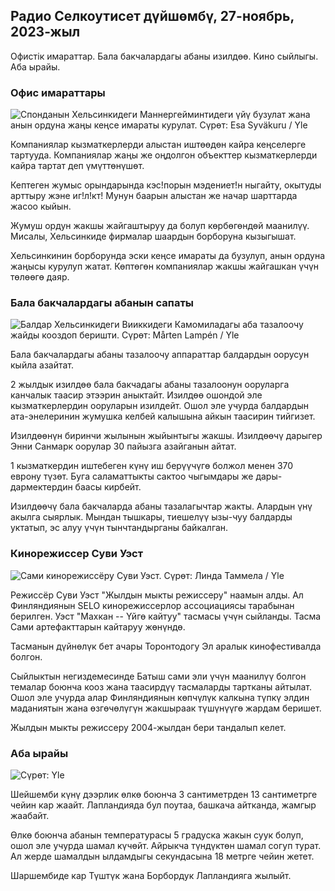 Радио Селкоутисет дүйшөмбү, 27-ноябрь, 2023-жыл
---------------------------------------

Офистік имараттар. Бала бакчалардагы абаны изилдөө. Кино сыйлыгы. Аба ырайы.

### Офис имараттары

![Спонданын Хельсинкидеги Маннергейминтидеги үйү бузулат жана анын ордуна жаңы кеңсе имараты курулат. Сүрөт: Esa Syväkuru / Yle](https://images.cdn.yle.fi/image/upload/c_crop,h_3270,w_5814,x_0,y_404/ar_1.7777777777777777,c_fill,g_faces,w_06/d_02q_auto:eco/f_auto/fl_lossy/v1700118894/39-12013716555c1029fb19)

Компаниялар кызматкерлерди алыстан иштөөдөн кайра кеңселерге тартууда. Компаниялар жаңы же оңдолгон объекттер кызматкерлерди кайра тартат деп үмүттөнүшөт.

Кептеген жумыс орындарында кэс!порын мэдениет!н ныгайту, окытуды арттыру жэне иг!л!кт! Мунун баарын алыстан же начар шарттарда жасоо кыйын.

Жумуш ордун жакшы жайгаштыруу да болуп көрбөгөндөй маанилүү. Мисалы, Хельсинкиде фирмалар шаардын борборуна кызыгышат.

Хельсинкинин борборунда эски кеңсе имараты да бузулуп, анын ордуна жаңысы курулуп жатат. Көптөгөн компаниялар жакшы жайгашкан үчүн төлөөгө даяр.

### Бала бакчалардагы абанын сапаты

![Балдар Хельсинкидеги Вииккидеги Камомиладагы аба тазалоочу жайды кооздоп беришти. Сүрөт: Mårten Lampén / Yle](https://images.cdn.yle.fi/image/upload/c_crop,h_2250,w_4000,x_0,y_334/ar_1.777777777777777,c_fill,g_faces,_601w,q_auto:eco/f_auto/fl_lossy/v1695638511/39-117653165115d5600150)

Бала бакчалардагы абаны тазалоочу аппараттар балдардын оорусун кыйла азайтат.

2 жылдык изилдөө бала бакчадагы абаны тазалоонун ооруларга канчалык таасир этээрин аныктайт. Изилдөө ошондой эле кызматкерлердин ооруларын изилдейт. Ошол эле учурда балдардын ата-энелеринин жумушка келбей калышына айкын таасирин тийгизет.

Изилдөөнүн биринчи жылынын жыйынтыгы жакшы. Изилдөөчү дарыгер Энни Санмарк оорулар 30 пайызга азайганын айтат.

1 кызматкердин иштебеген күнү иш берүүчүгө болжол менен 370 еврону түзөт. Буга саламаттыкты сактоо чыгымдары же дары-дармектердин баасы кирбейт.

Изилдөөчү бала бакчаларда абаны тазалагычтар жакты. Алардын үнү акылга сыярлык. Мындан тышкары, тиешелүү ызы-чуу балдарды уктатып, эс алуу үчүн тынчтандырганы байкалган.

### Кинорежиссер Суви Уэст

![Сами кинорежиссёру Суви Уэст. Сүрөт: Линда Таммела / Yle](https://images.cdn.yle.fi/image/upload/c_crop,h_2268,w_4032,x_0,y_120/ar_1.777777777777777,c_fill,g_faces,h_pr_610/d.q_auto:eco/f_auto/fl_lossy/v1613476645/39-774637602bb23ea1c4a)

Режиссёр Суви Уэст "Жылдын мыкты режиссеру" наамын алды. Ал Финляндиянын SELO кинорежиссерлор ассоциациясы тарабынан берилген. Уэст "Махкан -- Үйгө кайтуу" тасмасы үчүн сыйланды. Тасма Сами артефакттарын кайтаруу жөнүндө.

Тасманын дүйнөлүк бет ачары Торонтодогу Эл аралык кинофестивалда болгон.

Сыйлыктын негиздемесинде Батыш сами эли үчүн маанилүү болгон темалар боюнча кооз жана таасирдүү тасмаларды тартканы айтылат. Ошол эле учурда алар Финляндиянын көпчүлүк калкына түпкү элдин маданиятын жана өзгөчөлүгүн жакшыраак түшүнүүгө жардам беришет.

Жылдын мыкты режиссеру 2004-жылдан бери тандалып келет.

### Аба ырайы

![ Сүрөт: Yle](https://images.cdn.yle.fi/image/upload/c_crop,h_1080,w_1919,x_0,y_0/ar_1.777777777777777,c_fill,g_faces,h_675,w_1200/d_prq.au:eco/f_auto/fl_lossy/v1701100995/39-12073206564bd79da68c)

Шейшемби күнү дээрлик өлкө боюнча 3 сантиметрден 13 сантиметрге чейин кар жаайт. Лапландияда бул поутаа, башкача айтканда, жамгыр жаабайт.

Өлкө боюнча абанын температурасы 5 градуска жакын суук болуп, ошол эле учурда шамал күчөйт. Айрыкча түндүктөн шамал согуп турат. Ал жерде шамалдын ылдамдыгы секундасына 18 метрге чейин жетет.

Шаршембиде кар Түштүк жана Борбордук Лапландияга жылыйт.